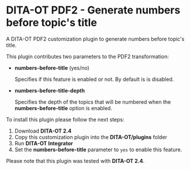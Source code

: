 # DITA-OT PDF2 - Generate numbers before topic's title

A DITA-OT PDF2 customization plugin to generate numbers before topic's title.

This plugin contributes two parameters to the PDF2 transformation:
* **numbers-before-title** (yes/no)

    Specifies if this feature is enabled or not. By default is is disabled.

* **numbers-before-title-depth**

    Specifies the depth of the topics that will be numbered when the **numbers-before-title** option is enabled.

To install this plugin please follow the next steps:

1. Download **DITA-OT 2.4**
2. Copy this customization plugin into the **DITA-OT/plugins** folder
3. Run **DITA-OT Integrator**
4. Set the **numbers-before-title** parameter to `yes` to enable this feature.

Please note that this plugin was tested with **DITA-OT 2.4**.
